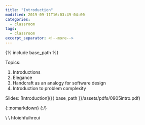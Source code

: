 ```yaml
---
title: "Introduction"
modified: 2019-09-11T16:03:49-04:00
categories:
  - classroom
tags:
  - classroom
excerpt_separator: <!--more-->
---
```


{% include base_path %}

Topics:

1.  Introductions
2.  Elegance
3.  Handcraft as an analogy for software design
4.  Introduction to problem complexity

<!--more-->

Slides: [Introduction]({{ base_path }}/assets/pdfs/0905intro.pdf)

{::nomarkdown}
<object data="{{ base_path }}/assets/pdfs/0905intro.pdf" width="500" height="500" type='application/pdf' vspace = "25"/></object>
{:/}

\\
\\
hfoiehfuihreui
